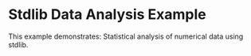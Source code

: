 # Stdlib Data Analysis Example

This example demonstrates: Statistical analysis of numerical data using stdlib.
